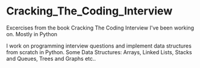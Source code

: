 # Cracking_The_Coding_Interview
Excercises from the book Cracking The Coding Interview I've been working on. Mostly in Python

I work on programming interview questions and implement data structures from scratch in Python.
Some Data Structures: Arrays, Linked Lists, Stacks and Queues, Trees and Graphs etc..
